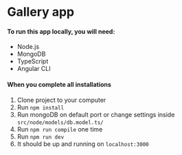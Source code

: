 # Gallery app

#### To run this app locally, you will need:
- Node.js
- MongoDB
- TypeScript
- Angular CLI

#### When you complete all installations
 1. Clone project to your computer
 2. Run ``` npm install ```
 3. Run mongoDB on default port or change settings inside ``` src/node/models/db.model.ts/ ```
 4. Run ``` npm run compile ``` one time
 5. Run ``` npm run dev ``` 
 6. It should be up and running on ```localhost:3000```
